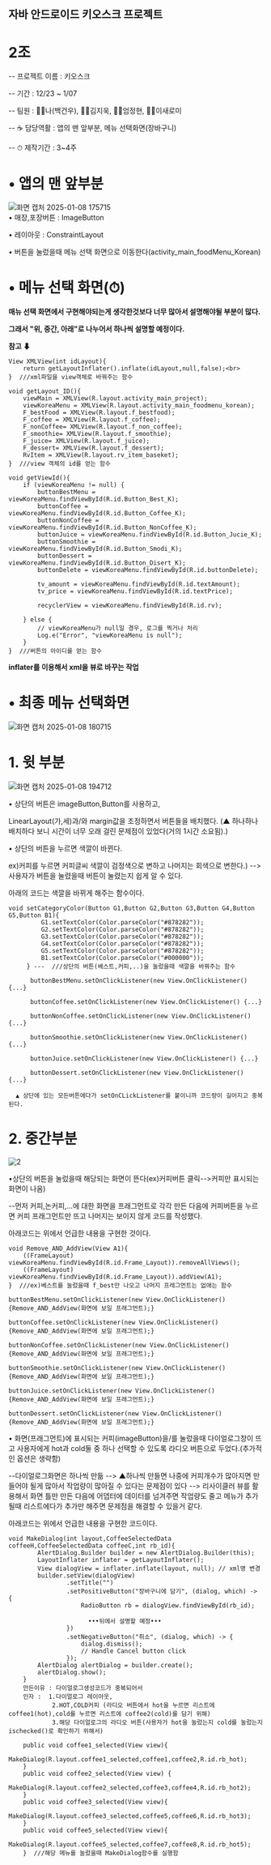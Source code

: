 ## 자바 안드로이드 키오스크 프로젝트
# 2조
-- 프로젝트 이름 : 키오스크

-- 기간 : 12/23 ~ 1/07 

-- 팀원 : 🙍‍♂️나(백건우), 🙍‍♂️김지욱, 🙍‍♂️엄정현, 🙍‍♀️이새로미

-- ☕ 담당역활 : 앱의 맨 앞부분, 메뉴 선택화면(장바구니)

-- ⏱ 제작기간 : 3~4주


# • 앱의 맨 앞부분
![화면 캡처 2025-01-08 175715](https://github.com/user-attachments/assets/530d5d6d-59ae-48e1-9656-ec58e3fed7b6)      
• 매장,포장버튼 : ImageButton

• 레이아웃 : ConstraintLayout

• 버튼을 눌렀을때 메뉴 선택 화면으로 이동한다(activity_main_foodMenu_Korean)


# • 메뉴 선택 화면(⏱)
**매뉴 선택 화면에서 구현해야되는게 생각한것보다 너무 많아서 설명해야될 부분이 많다.**
  
  **그래서 "위, 중간, 아래"로 나누어서 하나씩 설명할 예정이다.**

**참고 ⬇**


    View XMLView(int idLayout){
        return getLayoutInflater().inflate(idLayout,null,false);<br>
    }  ///xml파일을 view객체로 바꿔주는 함수

    void getLayout_ID(){
        viewMain = XMLView(R.layout.activity_main_project);
        viewKoreaMenu = XMLView(R.layout.activity_main_foodmenu_korean);
        F_bestFood = XMLView(R.layout.f_bestfood);
        F_coffee = XMLView(R.layout.f_coffee);
        F_nonCoffee= XMLView(R.layout.f_non_coffee);
        F_smoothie= XMLView(R.layout.f_smoothie);
        F_juice= XMLView(R.layout.f_juice);
        F_dessert= XMLView(R.layout.f_dessert);
        RvItem = XMLView(R.layout.rv_item_baseket);
    }  ///view 객체의 id를 얻는 함수

    void getViewId(){
        if (viewKoreaMenu != null) {
            buttonBestMenu = viewKoreaMenu.findViewById(R.id.Button_Best_K);
            buttonCoffee = viewKoreaMenu.findViewById(R.id.Button_Coffee_K);
            buttonNonCoffee = viewKoreaMenu.findViewById(R.id.Button_NonCoffee_K);
            buttonJuice = viewKoreaMenu.findViewById(R.id.Button_Jucie_K);
            buttonSmoothie = viewKoreaMenu.findViewById(R.id.Button_Smodi_K);
            buttonDessert = viewKoreaMenu.findViewById(R.id.Button_Disert_K);
            buttonDelete = viewKoreaMenu.findViewById(R.id.buttonDelete);

            tv_amount = viewKoreaMenu.findViewById(R.id.textAmount);
            tv_price = viewKoreaMenu.findViewById(R.id.textPrice);

            recyclerView = viewKoreaMenu.findViewById(R.id.rv);

        } else {
            // viewKoreaMenu가 null일 경우, 로그를 찍거나 처리
            Log.e("Error", "viewKoreaMenu is null");
        }
    }  ///버튼의 아이디를 얻는 함수
    
  **inflater를 이용해서 xml을 뷰로 바꾸는 작업**



# • 최종 메뉴 선택화면
![화면 캡처 2025-01-08 180715](https://github.com/user-attachments/assets/ebe010f8-b1db-46e0-8337-d49fe7dcb101)

# 1. 윗 부분

![화면 캡처 2025-01-08 194712](https://github.com/user-attachments/assets/40c4e4fa-75d9-4bda-895e-7a555abbace1)

• 상단의 버튼은 imageButton,Button를 사용하고, 

  LinearLayout(가,세)과/와 margin값을 조정하면서 버튼들을 배치했다. (▲ 하나하나 배치하다 보니 시간이 너무 오래 걸린 문제점이 있었다(거의 1시간 소요됨).)

  
• 상단의 버튼을 누르면 색깔이 바뀐다.   

ex)커피를 누르면 커피글씨 색깔이 검정색으로 변하고 나머지는 회색으로 변한다.)  --> 사용자가 버튼을 눌렸을때 버튼이 눌렸는지 쉽게 알 수 있다.

아래의 코드는 색깔을 바뀌게 해주는 함수이다.

    void setCategoryColor(Button G1,Button G2,Button G3,Button G4,Button G5,Button B1){ 
             G1.setTextColor(Color.parseColor("#878282"));
             G2.setTextColor(Color.parseColor("#878282"));
             G3.setTextColor(Color.parseColor("#878282"));
             G4.setTextColor(Color.parseColor("#878282"));
             G5.setTextColor(Color.parseColor("#878282"));
             B1.setTextColor(Color.parseColor("#000000"));
         } ---  ///상단의 버튼(베스트,커피,..)을 눌렀을때 색깔을 바꿔주는 함수

          buttonBestMenu.setOnClickListener(new View.OnClickListener() {...}
           
          buttonCoffee.setOnClickListener(new View.OnClickListener() {...}
            
          buttonNonCoffee.setOnClickListener(new View.OnClickListener() {...}
            
          buttonSmoothie.setOnClickListener(new View.OnClickListener() {...}
            
          buttonJuice.setOnClickListener(new View.OnClickListener() {...}
            
          buttonDessert.setOnClickListener(new View.OnClickListener() {...}

      ▲ 상단에 있는 모든버튼에다가 setOnCLickListener를 붙이니까 코드량이 길어지고 중복된다.
            


# 2. 중간부분

![2](https://github.com/user-attachments/assets/f4258631-6a05-4232-b1d1-8415903e3157)

•상단의 버튼을 눌렀을때 해당되는 화면이 뜬다(ex)커피버튼 클릭-->커피만 표시되는 화면이 나옴)

 --먼저 커피,논커피,...에 대한 화면을 프래그먼트로 각각 만든 다음에
   커피버튼을 누르면 커피 프래그먼트만 뜨고 나머지는 보이지 않게 코드를 작성했다.

아래코드는 위에서 언급한 내용을 구현한 것이다.

    void Remove_AND_AddView(View A1){
        ((FrameLayout) viewKoreaMenu.findViewById(R.id.Frame_Layout)).removeAllViews();
        ((FrameLayout) viewKoreaMenu.findViewById(R.id.Frame_Layout)).addView(A1);
    }  ///ex)베스트를 눌렀을때 f_best만 나오고 나머지 프레그먼트는 없애는 함수
    
    buttonBestMenu.setOnClickListener(new View.OnClickListener() {Remove_AND_AddView(화면에 보일 프래그먼트);}     
    
    buttonCoffee.setOnClickListener(new View.OnClickListener() {Remove_AND_AddView(화면에 보일 프래그먼트);}       
    
    buttonNonCoffee.setOnClickListener(new View.OnClickListener() {Remove_AND_AddView(화면에 보일 프래그먼트);}      
    
    buttonSmoothie.setOnClickListener(new View.OnClickListener() {Remove_AND_AddView(화면에 보일 프래그먼트);}     
    
    buttonJuice.setOnClickListener(new View.OnClickListener() {Remove_AND_AddView(화면에 보일 프래그먼트);}      
    
    buttonDessert.setOnClickListener(new View.OnClickListener() {Remove_AND_AddView(화면에 보일 프래그먼트);}

• 화면(프래그먼트)에 표시되는 커피(imageButton)을/를 눌렀을때 다이얼로그창이 뜨고
  사용자에게 hot과 cold둘 중 하나 선택할 수 있도록 라디오 버튼으로 두었다.(추가적인 옵션은 생략함)

  --다이얼로그화면은 하나씩 만듦 
    --> ▲하나씩 만들면 나중에 커피개수가 많아지면 만들어야 될게 많아서 작업량이 많아질 수 있다는 문제점이 있다
    --> 리사이클러 뷰를 활용해서 화면 틀만 만든 다음에 
        어뎁터에 데이터를 넘겨주면 작업량도 줄고 메뉴가 추가될때 리스트에다가 추가만 해주면 문제점을 해결할 수 있을거 같다.

아래코드는 위에서 언급한 내용을 구현한 코드이다.

    void MakeDialog(int layout,CoffeeSelectedData coffeeH,CoffeeSelectedData coffeeC,int rb_id){
            AlertDialog.Builder builder = new AlertDialog.Builder(this);
            LayoutInflater inflater = getLayoutInflater();
            View dialogView = inflater.inflate(layout, null); // xml명 변경
            builder.setView(dialogView)
                    .setTitle("")
                    .setPositiveButton("장바구니에 담기", (dialog, which) -> {
                        RadioButton rb = dialogView.findViewById(rb_id);

                          •••뒤에서 설명할 예정•••
                    })
                    .setNegativeButton("취소", (dialog, which) -> {
                        dialog.dismiss();
                        // Handle Cancel button click
                    });
            AlertDialog alertDialog = builder.create();
            alertDialog.show();
        }
        만든이유 : 다이얼로그생성코드가 중복되어서
        인자 :  1.다이얼로그 레이아웃,
                2.HOT,COLD커피 (라디오 버튼에서 hot을 누르면 리스트에 coffee1(hot),cold를 누르면 리스트에 coffee2(cold)를 담기 위해)
                3.해당 다이얼로그의 라디오 버튼(사용자가 hot을 눌렀는지 cold를 눌렀는지 ischecked()로 확인하기 위해서)

        public void coffee1_selected(View view){
            MakeDialog(R.layout.coffee1_selected,coffee1,coffee2,R.id.rb_hot);
        }
        public void coffee2_selected(View view) {
            MakeDialog(R.layout.coffee2_selected,coffee3,coffee4,R.id.rb_hot2);
        }
        public void coffee3_selected(View view){
            MakeDialog(R.layout.coffee3_selected,coffee5,coffee6,R.id.rb_hot3);
        }
        public void coffee5_selected(View view){
            MakeDialog(R.layout.coffee5_selected,coffee7,coffee8,R.id.rb_hot5);
        }  ///해당 메뉴를 눌렀을때 MakeDialog함수를 실행함




  













